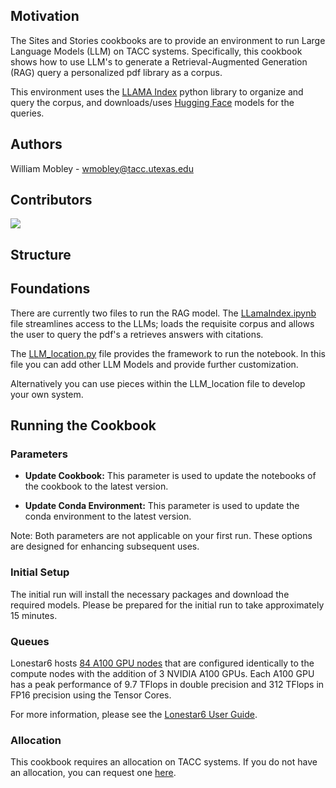## Motivation

The Sites and Stories cookbooks are to provide an environment to run Large Language Models (LLM) on TACC systems. Specifically, this cookbook shows how to use LLM's to generate a Retrieval-Augmented Generation (RAG) query a personalized pdf library as a corpus.

This environment uses the [LLAMA Index](https://www.llamaindex.ai/) python library to organize and query the corpus, and downloads/uses [Hugging Face](https://huggingface.co/models?other=text-generation-inference) models for the queries.

## Authors

William Mobley - wmobley@tacc.utexas.edu

## Contributors

<a href="https://github.com/In-For-Disaster-Analytics/sites-and-stories-nlp/graphs/contributors">
  <img src="https://contrib.rocks/image?repo=In-For-Disaster-Analytics/sites-and-stories-nlp" />
</a>

## Structure

## Foundations

There are currently two files to run the RAG model. The [LLamaIndex.ipynb](LLamaIndex.ipynb) file streamlines access to the LLMs; loads the requisite corpus and allows the user to query the pdf's a retrieves answers with citations.

The [LLM_location.py](LLM_location.py) file provides the framework to run the notebook. In this file you can add other LLM Models and provide further customization.

Alternatively you can use pieces within the LLM_location file to develop your own system.

## Running the Cookbook

### Parameters

- **Update Cookbook:** This parameter is used to update the notebooks of the cookbook to the latest version.

- **Update Conda Environment:** This parameter is used to update the conda environment to the latest version.

Note: Both parameters are not applicable on your first run. These options are designed for enhancing subsequent uses.

### Initial Setup

The initial run will install the necessary packages and download the required models. Please be prepared for the initial run to take approximately 15 minutes.

### Queues

Lonestar6 hosts [84 A100 GPU nodes](https://docs.tacc.utexas.edu/hpc/lonestar6/#table2) that are configured identically to the compute nodes with the addition of 3 NVIDIA A100 GPUs. Each A100 GPU has a peak performance of 9.7 TFlops in double precision and 312 TFlops in FP16 precision using the Tensor Cores.

For more information, please see the [Lonestar6 User Guide](https://docs.tacc.utexas.edu/hpc/lonestar6/#table5).

### Allocation

This cookbook requires an allocation on TACC systems. If you do not have an allocation, you can request one [here](https://portal.tacc.utexas.edu/allocations).
